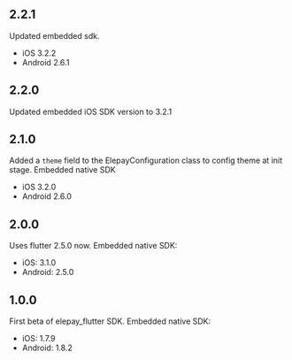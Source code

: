 ## 2.2.1
Updated embedded sdk.
* iOS 3.2.2
* Android 2.6.1

## 2.2.0
Updated embedded iOS SDK version to 3.2.1

## 2.1.0
Added a `theme` field to the ElepayConfiguration class to config theme at init stage.
Embedded native SDK
 * iOS 3.2.0
 * Android 2.6.0

## 2.0.0
Uses flutter 2.5.0 now.
Embedded native SDK:
  * iOS: 3.1.0
  * Android: 2.5.0

## 1.0.0

First beta of elepay_flutter SDK.
Embedded native SDK:
  * iOS: 1.7.9
  * Android: 1.8.2